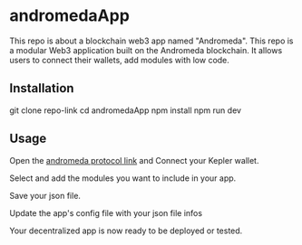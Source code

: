 # andromedaApp
This repo is about a blockchain web3 app named "Andromeda". 
This repo is a modular Web3 application built on the Andromeda blockchain. It allows users to connect their wallets, add modules with  low code.
## Installation
git clone repo-link
cd andromedaApp
npm install
npm run dev
## Usage
Open the [andromeda protocol link](https://app.andromedaprotocol.io) and Connect your Kepler wallet.

Select and add the modules you want to include in your app.

Save your json file.

Update the app's config file with your json file infos

Your decentralized app is now ready to be deployed or tested.
